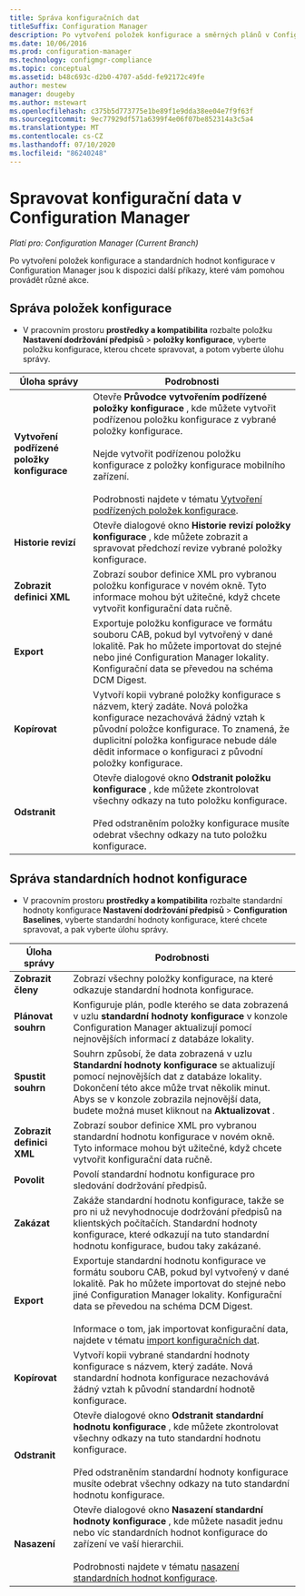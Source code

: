 ```yaml
---
title: Správa konfiguračních dat
titleSuffix: Configuration Manager
description: Po vytvoření položek konfigurace a směrných plánů v Configuration Manager můžete použít jiné příkazy k provádění různých akcí.
ms.date: 10/06/2016
ms.prod: configuration-manager
ms.technology: configmgr-compliance
ms.topic: conceptual
ms.assetid: b48c693c-d2b0-4707-a5dd-fe92172c49fe
author: mestew
manager: dougeby
ms.author: mstewart
ms.openlocfilehash: c375b5d773775e1be89f1e9dda38ee04e7f9f63f
ms.sourcegitcommit: 9ec77929df571a6399f4e06f07be852314a3c5a4
ms.translationtype: MT
ms.contentlocale: cs-CZ
ms.lasthandoff: 07/10/2020
ms.locfileid: "86240248"
---
```

# <a name="manage-configuration-data-in-configuration-manager"></a>Spravovat konfigurační data v Configuration Manager

*Platí pro: Configuration Manager (Current Branch)*

Po vytvoření položek konfigurace a standardních hodnot konfigurace v Configuration Manager jsou k dispozici další příkazy, které vám pomohou provádět různé akce.  

## <a name="manage-configuration-items"></a>Správa položek konfigurace  

-   V pracovním prostoru **prostředky a kompatibilita** rozbalte položku **Nastavení dodržování předpisů**  >  **položky konfigurace**, vyberte položku konfigurace, kterou chcete spravovat, a potom vyberte úlohu správy.  

|Úloha správy|Podrobnosti|  
|---------------------|-------------|  
|**Vytvoření podřízené položky konfigurace**|Otevře **Průvodce vytvořením podřízené položky konfigurace** , kde můžete vytvořit podřízenou položku konfigurace z vybrané položky konfigurace.<br /><br /> Nejde vytvořit podřízenou položku konfigurace z položky konfigurace mobilního zařízení.<br /><br /> Podrobnosti najdete v tématu [Vytvoření podřízených položek konfigurace](../../compliance/deploy-use/create-child-configuration-items.md).|  
|**Historie revizí**|Otevře dialogové okno **Historie revizí položky konfigurace** , kde můžete zobrazit a spravovat předchozí revize vybrané položky konfigurace.|  
|**Zobrazit definici XML**|Zobrazí soubor definice XML pro vybranou položku konfigurace v novém okně. Tyto informace mohou být užitečné, když chcete vytvořit konfigurační data ručně.|  
|**Export**|Exportuje položku konfigurace ve formátu souboru CAB, pokud byl vytvořený v dané lokalitě. Pak ho můžete importovat do stejné nebo jiné Configuration Manager lokality. Konfigurační data se převedou na schéma DCM Digest.|  
|**Kopírovat**|Vytvoří kopii vybrané položky konfigurace s názvem, který zadáte. Nová položka konfigurace nezachovává žádný vztah k původní položce konfigurace. To znamená, že duplicitní položka konfigurace nebude dále dědit informace o konfiguraci z původní položky konfigurace.|  
|**Odstranit**|Otevře dialogové okno **Odstranit položku konfigurace** , kde můžete zkontrolovat všechny odkazy na tuto položku konfigurace.<br /><br /> Před odstraněním položky konfigurace musíte odebrat všechny odkazy na tuto položku konfigurace.|  

## <a name="manage-configuration-baselines"></a>Správa standardních hodnot konfigurace  

-   V pracovním prostoru **prostředky a kompatibilita** rozbalte standardní hodnoty konfigurace **Nastavení dodržování předpisů**  >  **Configuration Baselines**, vyberte standardní hodnoty konfigurace, které chcete spravovat, a pak vyberte úlohu správy.  


|Úloha správy|Podrobnosti|  
|---------------------|-------------|  
|**Zobrazit členy**|Zobrazí všechny položky konfigurace, na které odkazuje standardní hodnota konfigurace.|  
|**Plánovat souhrn**|Konfiguruje plán, podle kterého se data zobrazená v uzlu **standardní hodnoty konfigurace** v konzole Configuration Manager aktualizují pomocí nejnovějších informací z databáze lokality.|  
|**Spustit souhrn**|Souhrn způsobí, že data zobrazená v uzlu **Standardní hodnoty konfigurace** se aktualizují pomocí nejnovějších dat z databáze lokality. Dokončení této akce může trvat několik minut. Abys se v konzole zobrazila nejnovější data, budete možná muset kliknout na **Aktualizovat** .|  
|**Zobrazit definici XML**|Zobrazí soubor definice XML pro vybranou standardní hodnotu konfigurace v novém okně. Tyto informace mohou být užitečné, když chcete vytvořit konfigurační data ručně.|  
|**Povolit**|Povolí standardní hodnotu konfigurace pro sledování dodržování předpisů.|  
|**Zakázat**|Zakáže standardní hodnotu konfigurace, takže se pro ni už nevyhodnocuje dodržování předpisů na klientských počítačích. Standardní hodnoty konfigurace, které odkazují na tuto standardní hodnotu konfigurace, budou taky zakázané.|  
|**Export**|Exportuje standardní hodnotu konfigurace ve formátu souboru CAB, pokud byl vytvořený v dané lokalitě. Pak ho můžete importovat do stejné nebo jiné Configuration Manager lokality. Konfigurační data se převedou na schéma DCM Digest.<br /><br /> Informace o tom, jak importovat konfigurační data, najdete v tématu [import konfiguračních dat](../../compliance/deploy-use/import-configuration-data.md).|  
|**Kopírovat**|Vytvoří kopii vybrané standardní hodnoty konfigurace s názvem, který zadáte. Nová standardní hodnota konfigurace nezachovává žádný vztah k původní standardní hodnotě konfigurace.|  
|**Odstranit**|Otevře dialogové okno **Odstranit standardní hodnotu konfigurace** , kde můžete zkontrolovat všechny odkazy na tuto standardní hodnotu konfigurace.<br /><br /> Před odstraněním standardní hodnoty konfigurace musíte odebrat všechny odkazy na tuto standardní hodnotu konfigurace.|  
|**Nasazení**|Otevře dialogové okno **Nasazení standardní hodnoty konfigurace** , kde můžete nasadit jednu nebo víc standardních hodnot konfigurace do zařízení ve vaší hierarchii.<br /><br /> Podrobnosti najdete v tématu [nasazení standardních hodnot konfigurace](../../compliance/deploy-use/deploy-configuration-baselines.md).|  
